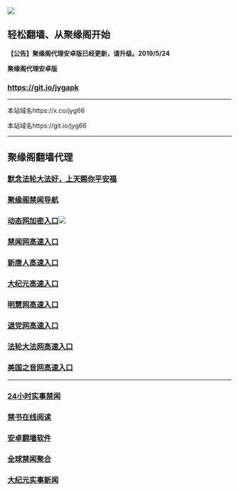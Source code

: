 ![](https://raw.githubusercontent.com/hao369/a/master/j.jpg)



## 轻松翻墙、从聚缘阁开始



**【公告】聚缘阁代理安卓版已经更新，请升级。2019/5/24**

 
**聚缘阁代理安卓版**
### https://git.io/jygapk  

***

本站域名https://x.co/jyg66 

本站域名https://git.io/jyg66



***






## 聚缘阁翻墙代理 

### [默念法轮大法好，上天赐你平安福](http://a2.njy.naturalie.net)

### [聚缘阁禁闻导航](https://gha.6z1jh.xyz/dh)

### [动态网加密入口](https://gha.6z1jh.xyz/65/jyg/2587)![](https://raw.githubusercontent.com/hao369/a/master/jygdl.gif)

### [禁闻网高速入口](https://5jhggf4x1j.execute-api.ap-northeast-1.amazonaws.com/4456)

### [新唐人高速入口](https://gha.6z1jh.xyz/65/jyg/5)

### [大纪元高速入口](https://gha.6z1jh.xyz/65/jyg/7)

### [明慧网高速入口](https://gha.6z1jh.xyz/65/jyg/3)

### [退党网高速入口](https://gha.6z1jh.xyz/65/jyg/8)

### [法轮大法网高速入口](https://gha.6z1jh.xyz/65/jyg/15)

### [美国之音网高速入口](http://cheshi2.pu.parkibo.com/65/jyg/18)




***






### [24小时实事禁闻](https://git.io/fj3Go)

### [禁书在线阅读](https://github.com/txyzum203/djy/blob/master/gb/9p.md?flntdtv#1)


### [安卓翻墙软件](https://git.io/afq)

### [全球禁闻聚合](https://github.com/gfw-breaker/banned-news1/blob/master/README.md)

### [大纪元实事新闻](https://git.io/fjmgE)






